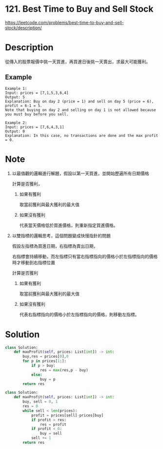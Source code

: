 # **121. Best Time to Buy and Sell Stock**

https://leetcode.com/problems/best-time-to-buy-and-sell-stock/description/

# Description

從傳入的股票報價中挑一天買進，再買進日後挑一天賣出，求最大可能獲利。

## Example

```
Example 1:
Input: prices = [7,1,5,3,6,4]
Output: 5
Explanation: Buy on day 2 (price = 1) and sell on day 5 (price = 6), profit = 6-1 = 5.
Note that buying on day 2 and selling on day 1 is not allowed because you must buy before you sell.

Example 2:
Input: prices = [7,6,4,3,1]
Output: 0
Explanation: In this case, no transactions are done and the max profit = 0.
```

# Note

1. 以最值觀的邏輯進行解題，假設以第一天買進，並開始歷遍所有日期價格
    
    計算是否獲利，
    
    1. 如果有獲利
        
        取當前獲利與最大獲利的最大值
        
    2. 如果沒有獲利
        
        代表當天價格低於買進價格，則重新指定買進價格。
        
2. 以雙指標的邏輯思考，這個問題變成快慢指針的問題
    
    假設左指標為買進日期，右指標為賣出日期，
    
    右指標會持續移動，而左指標只有當右指標指向的價格小於左指標指向的價格時才移動到右指標位置
    
    計算是否獲利
    
    1. 如果有獲利
        
        取當前獲利與最大獲利的最大值
        
    2. 如果沒有獲利
        
        代表右指標指向的價格小於左指標指向的價格，則移動左指標。
        

# Solution

```python
class Solution:
    def maxProfit(self, prices: List[int]) -> int:
        buy,res = prices[0],0
        for p in prices[1:]:
            if p > buy:
                res = max(res,p - buy)
            else:
                buy = p
        return res
```

```python
class Solution:
    def maxProfit(self, prices: List[int]) -> int:
        buy, sell = 0, 1
        res = 0
        while sell < len(prices):
            profit = prices[sell]-prices[buy]
            if profit > res:
                res = profit
            if profit < 0:
                buy = sell
            sell += 1
        return res
```